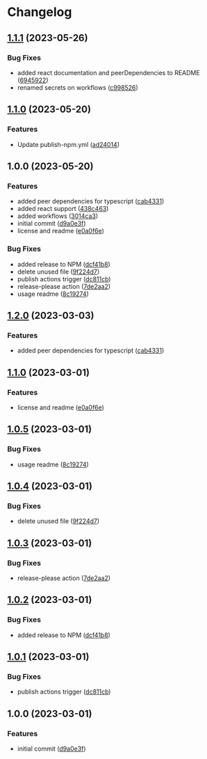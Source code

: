 # Changelog

## [1.1.1](https://github.com/dworac/eslint-config-typescript-react/compare/v1.1.0...v1.1.1) (2023-05-26)


### Bug Fixes

* added react documentation and peerDependencies to README ([6945922](https://github.com/dworac/eslint-config-typescript-react/commit/69459220fed8f1e07757a80bfaf2cb46cc729de1))
* renamed secrets on workflows ([c998526](https://github.com/dworac/eslint-config-typescript-react/commit/c998526abcb6922c9093c2ea467a035de0721f42))

## [1.1.0](https://github.com/dworac/eslint-config-typescript-react/compare/v1.0.0...v1.1.0) (2023-05-20)


### Features

* Update publish-npm.yml ([ad24014](https://github.com/dworac/eslint-config-typescript-react/commit/ad24014c4903a618269d67be1e26f106215f0387))

## 1.0.0 (2023-05-20)


### Features

* added peer dependencies for typescript ([cab4331](https://github.com/dworac/eslint-config-typescript-react/commit/cab4331020bb8efc81e910b6424d0a88118138ed))
* added react support ([438c463](https://github.com/dworac/eslint-config-typescript-react/commit/438c4632e48eb44bf537eff92402216b37fa59e8))
* added workflows ([3014ca3](https://github.com/dworac/eslint-config-typescript-react/commit/3014ca3f02663f586b630e78e7c52eb6292781ef))
* initial commit ([d9a0e3f](https://github.com/dworac/eslint-config-typescript-react/commit/d9a0e3fe2566a1d0bc06786625ec53dde8a15dd8))
* license and readme ([e0a0f6e](https://github.com/dworac/eslint-config-typescript-react/commit/e0a0f6e381b3cfc48b181c8f0e9e904b159b3daa))


### Bug Fixes

* added release to NPM ([dcf41b8](https://github.com/dworac/eslint-config-typescript-react/commit/dcf41b8bc0f1d43288f9d24b5fd41c30158bab03))
* delete unused file ([9f224d7](https://github.com/dworac/eslint-config-typescript-react/commit/9f224d7622b18a2fb8e3a64524b81bcfe020580e))
* publish actions trigger ([dc811cb](https://github.com/dworac/eslint-config-typescript-react/commit/dc811cbaea428af660bca871f1220b5498160d3a))
* release-please action ([7de2aa2](https://github.com/dworac/eslint-config-typescript-react/commit/7de2aa251f720a4baea1c9a581e58e8f10b70192))
* usage readme ([8c19274](https://github.com/dworac/eslint-config-typescript-react/commit/8c19274512edc1f3001bb13a10945cd507a65a68))

## [1.2.0](https://github.com/dworac/eslint-config-typescript-react/compare/v1.1.0...v1.2.0) (2023-03-03)


### Features

* added peer dependencies for typescript ([cab4331](https://github.com/dworac/eslint-config-typescript-react/commit/cab4331020bb8efc81e910b6424d0a88118138ed))

## [1.1.0](https://github.com/dworac/eslint-config-typescript-react/compare/v1.0.5...v1.1.0) (2023-03-01)


### Features

* license and readme ([e0a0f6e](https://github.com/dworac/eslint-config-typescript-react/commit/e0a0f6e381b3cfc48b181c8f0e9e904b159b3daa))

## [1.0.5](https://github.com/dworac/eslint-config-typescript-react/compare/v1.0.4...v1.0.5) (2023-03-01)


### Bug Fixes

* usage readme ([8c19274](https://github.com/dworac/eslint-config-typescript-react/commit/8c19274512edc1f3001bb13a10945cd507a65a68))

## [1.0.4](https://github.com/dworac/eslint-config-typescript-react/compare/v1.0.3...v1.0.4) (2023-03-01)


### Bug Fixes

* delete unused file ([9f224d7](https://github.com/dworac/eslint-config-typescript-react/commit/9f224d7622b18a2fb8e3a64524b81bcfe020580e))

## [1.0.3](https://github.com/dworac/eslint-config-typescript-react/compare/v1.0.2...v1.0.3) (2023-03-01)


### Bug Fixes

* release-please action ([7de2aa2](https://github.com/dworac/eslint-config-typescript-react/commit/7de2aa251f720a4baea1c9a581e58e8f10b70192))

## [1.0.2](https://github.com/dworac/eslint-config-typescript-react/compare/v1.0.1...v1.0.2) (2023-03-01)


### Bug Fixes

* added release to NPM ([dcf41b8](https://github.com/dworac/eslint-config-typescript-react/commit/dcf41b8bc0f1d43288f9d24b5fd41c30158bab03))

## [1.0.1](https://github.com/dworac/eslint-config-typescript-react/compare/v1.0.0...v1.0.1) (2023-03-01)


### Bug Fixes

* publish actions trigger ([dc811cb](https://github.com/dworac/eslint-config-typescript-react/commit/dc811cbaea428af660bca871f1220b5498160d3a))

## 1.0.0 (2023-03-01)


### Features

* initial commit ([d9a0e3f](https://github.com/dworac/eslint-config-typescript-react/commit/d9a0e3fe2566a1d0bc06786625ec53dde8a15dd8))
